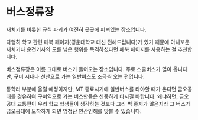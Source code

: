 # 버스정류장

새치기를 비롯한 규칙 파괴가 여전히 곳곳에 퍼져있는 장소입니다.

다행히 학교 관련 페북 페이지(경운대학교 대신 전해드립니다)가 있기 때문에 아니꼬운 새치기나 운전기사의 도를 넘은 행위를 목격하셨다면 페북 페이지를 사용하는 걸 추천합니다.

버스정류장은 이름 그대로 버스가 들어오는 장소입니다.
주로 스쿨버스가 많이 옵니다만, 구미 시내나 선산으로 가는 일반버스도 조금씩 오는 편입니다.

통학러 부분에 올릴 예정이지만, MT 종료시기에 일반버스를 타야할 때가 온다면 금오공대를 경유하여 구미역으로 가는 버스만큼은 신중하게 타시길 바랍니다.
왜냐하면, 금오공대 교통편이 우리 학교 학생들이 생각하는 것보다 그리 썩 좋지가 않은지라 그 버스가 금오공대에 도착하게 되면 엄청난 인산인해를 맛볼 수 있습니다.
